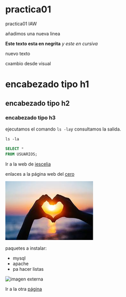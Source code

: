 # practica01
practica01 IAW

añadimos una nueva linea

**Este texto esta en negrita**
*y este en cursiva*

nuevo texto

cxambio desde visual

# encabezado tipo h1

## encabezado tipo h2

### encabezado tipo h3

ejecutamos el comando `ls -la`y consultamos la salida.

```
ls -la
```

```SQL
SELECT *
FROM USUARIOS;
```
Ir a la web de [iescelia](https://iescelia)


enlaces a la página web del [cero][1] 

[1]: (https://iescelia)


![imagen](https://github.com/EJCB06/practica01/blob/main/images/imagen%20IAW%200.jpeg?raw=true)

paquetes a instalar:
- mysql
- apache
- pa hacer listas

![imagen externa](https://www.google.com/imgres?q=imagenes&imgurl=https%3A%2F%2Fichef.bbci.co.uk%2Face%2Fws%2F640%2Fcpsprodpb%2F9db5%2Flive%2F48fd9010-c1c1-11ee-9519-97453607d43e.jpg.webp&imgrefurl=https%3A%2F%2Fwww.bbc.com%2Fmundo%2Farticles%2Fcw54v3evknlo&docid=9m3lourTG-Pj_M&tbnid=R-8gCC1WuUvy-M&vet=12ahUKEwjLoL74teSPAxX4UqQEHfsLHhMQM3oECBoQAA..i&w=640&h=360&hcb=2&ved=2ahUKEwjLoL74teSPAxX4UqQEHfsLHhMQM3oECBoQAA)


Ir a la otra [página](Markdown)